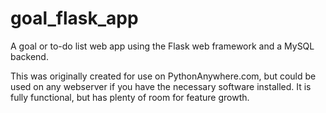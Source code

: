 goal_flask_app
==============

A goal or to-do list web app using the Flask web framework and a MySQL backend.

This was originally created for use on PythonAnywhere.com, but could be used on any webserver
if you have the necessary software installed. It is fully functional, but has plenty of room
for feature growth.
